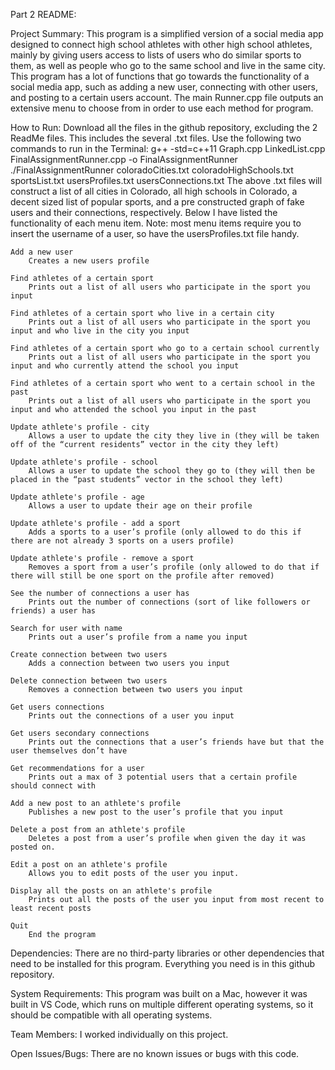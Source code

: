 Part 2 README:

Project Summary: 
This program is a simplified version of a social media app designed to connect high school athletes with other high school athletes, mainly by giving users access to lists of users who do similar sports to them, as well as people who go to the same school and live in the same city. This program has a lot of functions that go towards the functionality of a social media app, such as adding a new user, connecting with other users, and posting to a certain users account. The main Runner.cpp file outputs an extensive menu to choose from in order to use each method for program.

How to Run: 
    Download all the files in the github repository, excluding the 2 ReadMe files. This includes the several .txt files.
    Use the following two commands to run in the Terminal:
        g++ -std=c++11 Graph.cpp LinkedList.cpp FinalAssignmentRunner.cpp -o FinalAssignmentRunner
        ./FinalAssignmentRunner coloradoCities.txt coloradoHighSchools.txt sportsList.txt usersProfiles.txt usersConnections.txt
    The above .txt files will construct a list of all cities in Colorado, all high schools in Colorado, a decent sized list of popular sports, and a pre constructed graph of fake users and their connections, respectively.
    Below I have listed the functionality of each menu item. Note: most menu items require you to insert the username of a user, so have the usersProfiles.txt file handy.
    
    Add a new user
        Creates a new users profile
        
    Find athletes of a certain sport
        Prints out a list of all users who participate in the sport you input
        
    Find athletes of a certain sport who live in a certain city
        Prints out a list of all users who participate in the sport you input and who live in the city you input
        
    Find athletes of a certain sport who go to a certain school currently
        Prints out a list of all users who participate in the sport you input and who currently attend the school you input
        
    Find athletes of a certain sport who went to a certain school in the past
        Prints out a list of all users who participate in the sport you input and who attended the school you input in the past
    
    Update athlete's profile - city
        Allows a user to update the city they live in (they will be taken off of the “current residents” vector in the city they left)
        
    Update athlete's profile - school
        Allows a user to update the school they go to (they will then be placed in the “past students” vector in the school they left)
        
    Update athlete's profile - age
        Allows a user to update their age on their profile
        
    Update athlete's profile - add a sport
        Adds a sports to a user’s profile (only allowed to do this if there are not already 3 sports on a users profile)
        
    Update athlete's profile - remove a sport
        Removes a sport from a user’s profile (only allowed to do that if there will still be one sport on the profile after removed)
        
    See the number of connections a user has
        Prints out the number of connections (sort of like followers or friends) a user has
        
    Search for user with name
        Prints out a user’s profile from a name you input
        
    Create connection between two users
        Adds a connection between two users you input
        
    Delete connection between two users
        Removes a connection between two users you input
        
    Get users connections
        Prints out the connections of a user you input
        
    Get users secondary connections
        Prints out the connections that a user’s friends have but that the user themselves don’t have
        
    Get recommendations for a user
        Prints out a max of 3 potential users that a certain profile should connect with
        
    Add a new post to an athlete's profile
        Publishes a new post to the user’s profile that you input
        
    Delete a post from an athlete's profile
        Deletes a post from a user’s profile when given the day it was posted on.
        
    Edit a post on an athlete's profile
        Allows you to edit posts of the user you input.
        
    Display all the posts on an athlete's profile
        Prints out all the posts of the user you input from most recent to least recent posts
        
    Quit
        End the program


Dependencies: 
    There are no third-party libraries or other dependencies that need to be installed for this program. Everything you need is in this github repository. 

System Requirements: 
    This program was built on a Mac, however it was built in VS Code, which runs on multiple different operating systems, so it should be compatible with all operating systems.

Team Members: 
    I worked individually on this project.

Open Issues/Bugs: 
    There are no known issues or bugs with this code.
